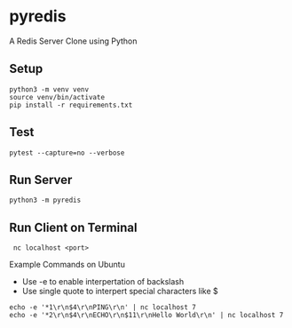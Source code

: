 # pyredis

A Redis Server Clone using Python


## Setup 

```
python3 -m venv venv
source venv/bin/activate
pip install -r requirements.txt
```

## Test
```
pytest --capture=no --verbose
```

## Run Server
```
python3 -m pyredis
```

## Run Client on Terminal
```
 nc localhost <port>
```

Example Commands on Ubuntu
* Use -e to enable interpertation of backslash
* Use single quote to interpert special characters like $

```
echo -e '*1\r\n$4\r\nPING\r\n' | nc localhost 7
echo -e '*2\r\n$4\r\nECHO\r\n$11\r\nHello World\r\n' | nc localhost 7
```